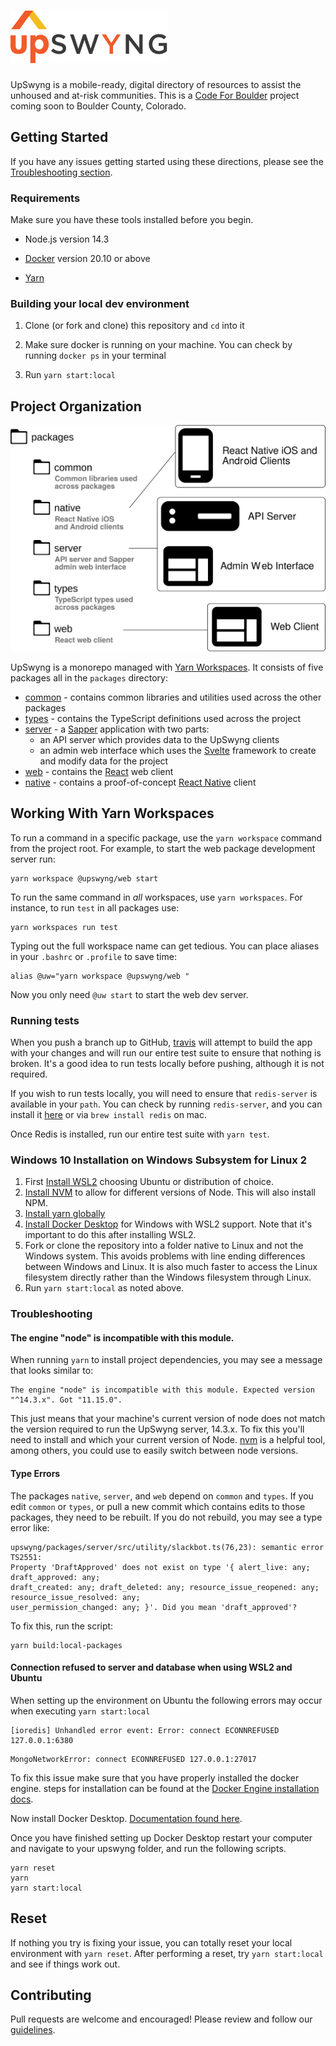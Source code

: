 <h1><img src="./upswyng.svg" alt="UpSwyng" maxWidth="350px" /></h1>

UpSwyng is a mobile-ready, digital directory of resources to assist the unhoused and at-risk communities. This is a [Code For Boulder](https://www.codeforboulder.org) project coming soon to Boulder County, Colorado.

## Getting Started

If you have any issues getting started using these directions, please see the [Troubleshooting section](#Troubleshooting).

### Requirements

Make sure you have these tools installed before you begin.

- Node.js version 14.3

- [Docker](https://docs.docker.com/get-docker/) version 20.10 or above

- [Yarn](https://classic.yarnpkg.com/en/docs/install/#mac-stable)

### Building your local dev environment

1. Clone (or fork and clone) this repository and `cd` into it

2. Make sure docker is running on your machine. You can check by running `docker ps` in your terminal

3. Run `yarn start:local`

## Project Organization

![Project Organization Diagram](./upswyng-project-layout.svg)

UpSwyng is a monorepo managed with [Yarn Workspaces](https://classic.yarnpkg.com/en/docs/workspaces/). It consists of five
packages all in the `packages` directory:

- [common](https://github.com/CodeForBoulder/upswyng/tree/main/packages/common) - contains common libraries and utilities used across the other packages
- [types](https://github.com/CodeForBoulder/upswyng/tree/main/packages/types) - contains the TypeScript definitions used across the project
- [server](https://github.com/CodeForBoulder/upswyng/tree/main/packages/server) - a [Sapper](https://sapper.svelte.dev/) application with two parts:
  - an API server which provides data to the UpSwyng clients
  - an admin web interface which uses the [Svelte](https://svelte.dev/) framework to create and modify data for the project
- [web](https://github.com/CodeForBoulder/upswyng/tree/main/packages/web) - contains the [React](https://reactjs.org/) web client
- [native](https://github.com/CodeForBoulder/upswyng/tree/main/packages/native) - contains a proof-of-concept [React Native](https://facebook.github.io/react-native/) client

## Working With Yarn Workspaces

To run a command in a specific package, use the `yarn workspace` command from the project root.
For example, to start the web package development server run:

```console
yarn workspace @upswyng/web start
```

To run the same command in _all_ workspaces, use `yarn workspaces`. For instance, to run `test` in all packages use:

```console
yarn workspaces run test
```

Typing out the full workspace name can get tedious. You can place aliases in your `.bashrc` or `.profile` to save time:

```console
alias @uw="yarn workspace @upswyng/web "
```

Now you only need `@uw start` to start the web dev server.

### Running tests

When you push a branch up to GitHub, [travis](https://docs.travis-ci.com/) will attempt to build the app with your changes and will run our entire test suite to ensure that nothing is broken.
It's a good idea to run tests locally before pushing, although it is not required.

If you wish to run tests locally, you will need to ensure that `redis-server` is available in your `path`. You can check by running `redis-server`, and you can install it [here](https://redis.io/topics/quickstart) or via `brew install redis` on mac.

Once Redis is installed, run our entire test suite with `yarn test`.

### Windows 10 Installation on Windows Subsystem for Linux 2

1. First [Install WSL2](https://docs.microsoft.com/en-us/windows/wsl/install) choosing Ubuntu or distribution of choice.
2. [Install NVM](https://simplernerd.com/install-node-npm-wsl2/) to allow for different versions of Node.  This will also install NPM.
3. [Install yarn globally](https://classic.yarnpkg.com/en/docs/install)
4. [Install Docker Desktop](https://docs.docker.com/desktop/windows/install/) for Windows with WSL2 support. Note that it's important to do this after installing WSL2.
5. Fork or clone the repository into a folder native to Linux and not the Windows system.  This avoids problems with line ending differences between Windows and Linux.  It is also much faster to access the Linux filesystem directly rather than the Windows filesystem through Linux.
6. Run `yarn start:local` as noted above.

### Troubleshooting

#### The engine "node" is incompatible with this module.

When running `yarn` to install project dependencies, you may see a message that looks similar to:

```
The engine "node" is incompatible with this module. Expected version "^14.3.x". Got "11.15.0".
```

This just means that your machine's current version of node does not match the version required to run the UpSwyng server, 14.3.x. To fix this you'll need to install and which your current version of Node. [nvm](https://itnext.io/nvm-the-easiest-way-to-switch-node-js-environments-on-your-machine-in-a-flash-17babb7d5f1b#d594) is a helpful tool, among others, you could use to easily switch between node versions.

#### Type Errors

The packages `native`, `server`, and `web` depend on `common` and `types`. If you edit
`common` or `types`, or pull a new commit which contains edits to those packages, they need to be rebuilt.
If you do not rebuild, you may see a type error like:

```
upswyng/packages/server/src/utility/slackbot.ts(76,23): semantic error TS2551:
Property 'DraftApproved' does not exist on type '{ alert_live: any; draft_approved: any;
draft_created: any; draft_deleted: any; resource_issue_reopened: any; resource_issue_resolved: any;
user_permission_changed: any; }'. Did you mean 'draft_approved'?
```

To fix this, run the script:

```console
yarn build:local-packages
```

#### Connection refused to server and database when using WSL2 and Ubuntu

When setting up the environment on Ubuntu the following errors may occur when executing `yarn start:local`

```
[ioredis] Unhandled error event: Error: connect ECONNREFUSED 127.0.0.1:6380
```

```
MongoNetworkError: connect ECONNREFUSED 127.0.0.1:27017
```

To fix this issue make sure that you have properly installed the docker engine. steps for installation can be found at the [Docker Engine installation docs](https://docs.docker.com/engine/install/ubuntu/).

Now install Docker Desktop. [Documentation found here](https://docs.docker.com/desktop/windows/wsl/).

Once you have finished setting up Docker Desktop restart your computer and navigate to your upswyng folder, and run the following scripts.

```
yarn reset
yarn
yarn start:local
```

## Reset

If nothing you try is fixing your issue, you can totally reset your local environment with `yarn reset`. After performing a reset, try `yarn start:local` and see if things work out.

## Contributing

Pull requests are welcome and encouraged! Please review and follow our [guidelines](CONTRIBUTING.md).
